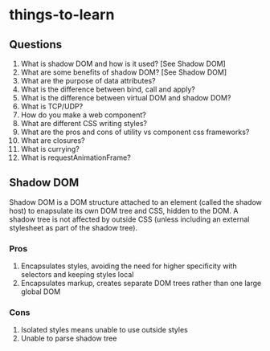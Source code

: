 # things-to-learn

## Questions

1. What is shadow DOM and how is it used? [See Shadow DOM]
2. What are some benefits of shadow DOM? [See Shadow DOM]
3. What are the purpose of data attributes?
4. What is the difference between bind, call and apply?
5. What is the difference between virtual DOM and shadow DOM?
6. What is TCP/UDP?
7. How do you make a web component?
8. What are different CSS writing styles?
9. What are the pros and cons of utility vs component css frameworks?
10. What are closures?
11. What is currying?
12. What is requestAnimationFrame?

## Shadow DOM

Shadow DOM is a DOM structure attached to an element (called the shadow host) to enapsulate its own DOM tree and CSS, hidden to the DOM. A shadow tree is not affected by outside CSS (unless including an external stylesheet as part of the shadow tree).

### Pros

1. Encapsulates styles, avoiding the need for higher specificity with selectors and keeping styles local
2. Encapsulates markup, creates separate DOM trees rather than one large global DOM

### Cons

1. Isolated styles means unable to use outside styles
2. Unable to parse shadow tree
